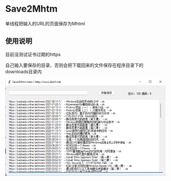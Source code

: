 # Save2Mhtm
 
单线程把输入的URL的页面保存为Mhtml

## 使用说明
目前没测试证书过期的https

自己输入要保存的目录，否则会把下载回来的文件保存在程序目录下的downloads目录内

![](1.png)